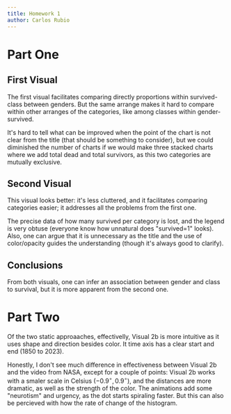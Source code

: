 ```yaml
---
title: Homework 1
author: Carlos Rubio
---
```

# Part One

## First Visual

The first visual facilitates comparing directly proportions within
survived-class between genders. But the same arrange makes it hard to compare
within other arranges of the categories, like among classes within
gender-survived.

It's hard to tell what can be improved when the point of the
chart is not clear from the title (that should be something to consider), but we
could diminished the number of charts if we would make three stacked charts
where we add total dead and total survivors, as this two categories are mutually
exclusive.

## Second Visual

This visual looks better: it's less cluttered, and it facilitates comparing
categories easier; it addresses all the problems from the first one.

The precise data of how many survived per category is lost, and the legend is
very obtuse (everyone know how unnatural does "survived=1" looks). Also, one
can argue that it is unnecessary as the title and the use of color/opacity
guides the understanding (though it's always good to clarify).

## Conclusions

From both visuals, one can infer an association between gender and class to
survival, but it is more apparent from the second one.

# Part Two

Of the two static approaaches, effectivelly, Visual 2b is more intuitive as it
uses shape and direction besides color. It time axis has a clear start and end
(1850 to 2023).

Honestly, I don't see much difference in effectiveness between Visual 2b and
the video from NASA, except for a couple of points: Visual 2b works with a
smaler scale in Celsius $(-0.9^\circ, 0.9^\circ)$, and the distances are more
dramatic, as well as the strength of the color. The animations add some
"neurotism" and urgency, as the dot starts spiraling faster. But this can
also be percieved with how the rate of change of the histogram.
